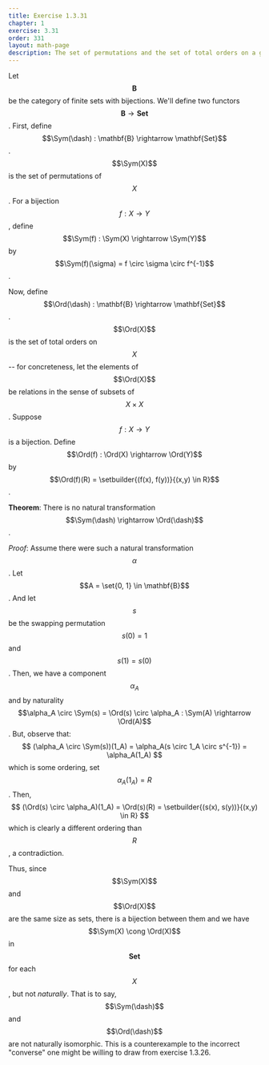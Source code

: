 ```yaml
---
title: Exercise 1.3.31
chapter: 1
exercise: 3.31
order: 331
layout: math-page
description: The set of permutations and the set of total orders on a given set are isomorphic, but not naturally
---
```


$$\newcommand\Ord{\text{Ord}}$$

Let $$\mathbf{B}$$ be the category of finite sets with bijections.
We'll define two functors $$\mathbf{B} \rightarrow \mathbf{Set}$$.
First, define $$\Sym(\dash) : \mathbf{B} \rightarrow \mathbf{Set}$$.
$$\Sym(X)$$ is the set of permutations of $$X$$.
For a bijection $$f : X \rightarrow Y$$, define $$\Sym(f) : \Sym(X) \rightarrow \Sym(Y)$$ by $$\Sym(f)(\sigma) = f \circ \sigma \circ f^{-1}$$.

Now, define $$\Ord(\dash) : \mathbf{B} \rightarrow \mathbf{Set}$$.
$$\Ord(X)$$ is the set of total orders on $$X$$ -- for concreteness, let the elements of $$\Ord(X)$$ be relations in the sense of subsets of $$X \times X$$.
Suppose $$f : X \rightarrow Y$$ is a bijection.
Define $$\Ord(f) : \Ord(X) \rightarrow \Ord(Y)$$ by $$\Ord(f)(R) = \setbuilder{(f(x), f(y))}{(x,y) \in R}$$.

**Theorem**:
There is no natural transformation $$\Sym(\dash) \rightarrow \Ord(\dash)$$.


*Proof*:
Assume there were such a natural transformation $$\alpha$$.
Let $$A = \set{0, 1} \in \mathbf{B}$$.
And let $$s$$ be the swapping permutation $$s(0) = 1$$ and $$s(1) = s(0)$$.
Then, we have a component $$\alpha_A$$ and by naturality $$\alpha_A \circ \Sym(s) = \Ord(s) \circ \alpha_A : \Sym(A) \rightarrow \Ord(A)$$.
But, observe that:
$$
(\alpha_A \circ \Sym(s))(1_A) = \alpha_A(s \circ 1_A \circ s^{-1}) = \alpha_A(1_A)
$$
which is some ordering, set $$\alpha_A(1_A) = R$$.
Then,
$$
(\Ord(s) \circ \alpha_A)(1_A) = \Ord(s)(R) = \setbuilder{(s(x), s(y))}{(x,y) \in R}
$$
which is clearly a different ordering than $$R$$, a contradiction.


Thus, since $$\Sym(X)$$ and $$\Ord(X)$$ are the same size as sets, there is a bijection between them and we have $$\Sym(X) \cong \Ord(X)$$ in $$\mathbf{Set}$$ for each $$X$$, but not *naturally*.
That is to say, $$\Sym(\dash)$$ and $$\Ord(\dash)$$ are not naturally isomorphic.
This is a counterexample to the incorrect "converse" one might be willing to draw from exercise 1.3.26.
